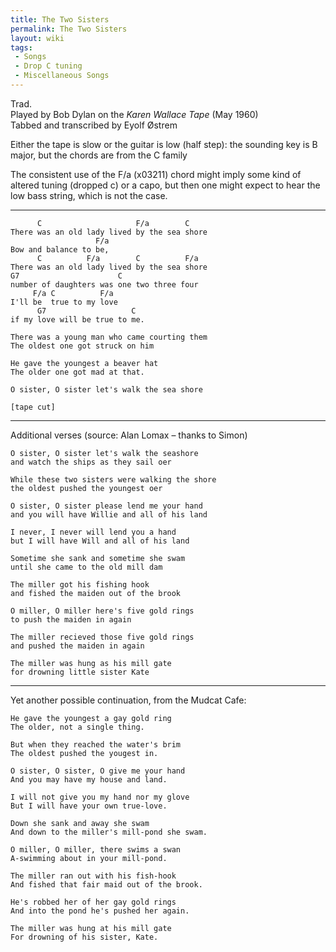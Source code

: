 ```yaml
---
title: The Two Sisters
permalink: The Two Sisters
layout: wiki
tags:
 - Songs
 - Drop C tuning
 - Miscellaneous Songs
---
```


Trad.  
Played by Bob Dylan on the *Karen Wallace Tape* (May 1960)  
Tabbed and transcribed by Eyolf Østrem

Either the tape is slow or the guitar is low (half step): the sounding
key is B major, but the chords are from the C family

The consistent use of the F/a (x03211) chord might imply some kind of
altered tuning (dropped c) or a capo, but then one might expect to hear
the low bass string, which is not the case.

* * * * *

          C                     F/a        C
    There was an old lady lived by the sea shore
                       F/a
    Bow and balance to be,
          C          F/a        C          F/a
    There was an old lady lived by the sea shore
    G7                      C
    number of daughters was one two three four
         F/a C          F/a
    I'll be  true to my love
          G7                   C
    if my love will be true to me.

    There was a young man who came courting them
    The oldest one got struck on him

    He gave the youngest a beaver hat
    The older one got mad at that.

    O sister, O sister let's walk the sea shore

    [tape cut]

* * * * *

Additional verses (source: Alan Lomax – thanks to Simon)

    O sister, O sister let's walk the seashore
    and watch the ships as they sail oer

    While these two sisters were walking the shore
    the oldest pushed the youngest oer

    O sister, O sister please lend me your hand
    and you will have Willie and all of his land

    I never, I never will lend you a hand
    but I will have Will and all of his land

    Sometime she sank and sometime she swam
    until she came to the old mill dam

    The miller got his fishing hook
    and fished the maiden out of the brook

    O miller, O miller here's five gold rings
    to push the maiden in again

    The miller recieved those five gold rings
    and pushed the maiden in again

    The miller was hung as his mill gate
    for drowning little sister Kate

* * * * *

Yet another possible continuation, from the Mudcat Cafe:

    He gave the youngest a gay gold ring
    The older, not a single thing.

    But when they reached the water's brim
    The oldest pushed the yougest in.

    O sister, O sister, O give me your hand
    And you may have my house and land.

    I will not give you my hand nor my glove
    But I will have your own true-love.

    Down she sank and away she swam
    And down to the miller's mill-pond she swam.

    O miller, O miller, there swims a swan
    A-swimming about in your mill-pond.

    The miller ran out with his fish-hook
    And fished that fair maid out of the brook.

    He's robbed her of her gay gold rings
    And into the pond he's pushed her again.

    The miller was hung at his mill gate
    For drowning of his sister, Kate.
